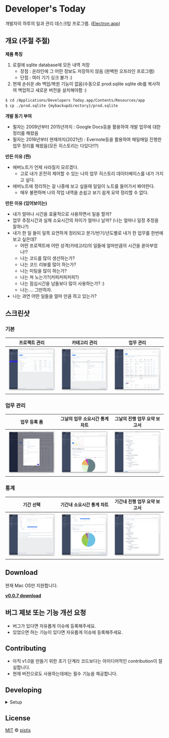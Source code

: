 # Developer's Today

개발자의 하루의 일과 관리 데스크탑 프로그램. ([Electron app](http://electron.atom.io/))

## 개요 (주절 주절)
**제품 특징**
1. 로컬에 sqlite database에 모든 내역 저장
    - 장점 : 온라인에 그 어떤 정보도 저장하지 않음 (완벽한 오프라인 프로그램)
    - 단점 : 여러 기기 싱크 불가 :)
2. 현재 손쉬운 db 백업/복원 기능이 없음(수동으로 prod.sqlite sqlite db를 복사하여 백업하고 새로운 버전을 설치해야함 :)
```bash
$ cd /Applications/Developers Today.app/Contents/Resources/app
$ cp ./prod.sqlite {mybackupdirectory}/prod.sqlite
```

**개발 동기 부여**
- 필자는 2009년부터 2015년까지 : Google Docs등을 활용하여 개발 업무에 대한 정리를 해왔음
- 필자는 2016년부터 현재까지(2021년) : Evernote등을 활용하여 매일매일 진행한 업무 정리를 해왔음(모든 히스토리는 다있다!!?)

**만든 이유 (찐)**
- 에버노트가 언제 사라질지 모르겠다.
    - 고로 내가 온전히 제어할 수 있는 나의 업무 히스토리 데이터베이스를 내가 가지고 싶다.
- 에버노트에 정리하는 걸 나중에 보고 싶을때 일일이 노트를 들어가서 봐야한다.
    - 매우 불편하며 나의 작업 내역을 손쉽고 보기 쉽게 요약 정리할 수 없다.


**만든 이유 (있어보이는)**
- 내가 얼마나 시간을 효율적으로 사용하면서 일을 할까?
- 업무 추정시간과 실제 소요시간의 차이가 얼마나 날까? (나는 얼마나 일정 추정을 잘하나?)
- 내가 한 일 들이 일목 요연하게 정리되고 분기/반기/년도별로 내가 한 업무를 한번에 보고 싶은데?
    - 어떤 프로젝트에 어떤 성격(카테고리)의 일들에 얼마만큼의 시간을 쏟아부었나!?
    - 나는 코드를 많이 생산하는가?
    - 나는 코드 리뷰를 많이 하는가?
    - 나는 미팅을 많이 하는가?
    - 나는 쳐 노는가?(커피커피커피?)
    - 나는 점심시간을 남들보다 많이 사용하는가? :)
    - 나는.... 그만하자.
- 나는 과연 어떤 일들을 얼마 만큼 하고 있는가?




## 스크린샷
### 기본
|      프로젝트 관리         |  카테고리 관리 | 업무 관리 |
| :-------------:| :-----:| :-----: |
| ![Screenshot](./docs/v1.0.0/img/project%20management%20(CRUD).png) | ![Screenshot](./docs/v1.0.0/img/category%20management%20(CRUD).png) | ![Screenshot](./docs/v1.0.0/img/task%20management%20(CRUD).png)

### 업무 관리
|      업무 등록 폼         |    그날의 업무 소요시간 통계 차트   | 그날의 진행 업무 요약 보고서 |
| :-------------:| :-----:| :-----: |
| ![Screenshot](./docs/v1.0.0/img/task%20management%20(Form).png) | ![Screenshot](./docs/v1.0.0/img/task%20management%20(statistics).png) | ![Screenshot](./docs/v1.0.0/img/task%20management%20(summary).png)

### 통계
|      기간 선택         |    기간내 소요시간 통계 차트   | 기간내 진행 업무 요약 보고서 |
| :-------------:| :-----:| :-----: |
| ![Screenshot](./docs/v1.0.0/img/statistics%20(date%20range%20picker).png) | ![Screenshot](./docs/v1.0.0/img/statistics%20(spent%20time%20chart).png) | ![Screenshot](./docs/v1.0.0/img/statistics%20(summary).png)


## Download

현재 Mac OS만 지원합니다.

**[v0.0.7 download](https://www.dropbox.com/s/7pjgv69hz87zgs2/Developers%20Today-0.0.7.dmg?dl=0)**

## 버그 제보 또는 기능 개선 요청
- 버그가 있다면 자유롭게 이슈에 등록해주세요.
- 있었으면 하는 기능이 있다면 자유롭게 이슈에 등록해주세요.

## Contributing
- 아직 v1.0을 만들기 위한 초기 단계라 코드보다는 아이디어적인 contribution이 절실합니다.  
- 현재 버전으로도 사용하는데에는 필수 기능을 제공합니다. 

## Developing

<details>
<summary>Setup</summary>

```bash
# nvm use
$ nvm use

# yarn, sequelize-cli, typescript 전역 설치
$ npm i -g yarn sequelize-cli typescript

# start dev mode
$ npm run electron:dev
```

**Database**
> sqlite3

**sqlite3**
backup
```
$ sqlite3 dev.sqlite .dump > backup.sql
```

restore
```
$ sqlite3 dev.sqlite < backup.sql
```

**dev.sqlite db 초기화 (backup sql restore시)**
```
$ sqlite3 dev.sqlite .dump > backup.sql
$ rm dev.sqlite
$ sqlite3 dev.sqlite
$ sqlite3 dev.sqlite < backup.sql
```

**sequelize (tools)**
> using ORM https://github.com/sequelize/cli
**dev.sqlite db 초기화 (scheme 변경시)**
```
$ rm dev.sqlite
$ sequelize db:migrate
$ node electron/sqlite/init.js
$ sequelize db:seed:all
```

**모델 코드/마이그레이션 코드 변경 후 수행**
```
sequelize db:migrate
```

**seed 적용/롤백**
```
sequelize db:seed:all
sequelize db:seed:undo:all
```

</details>

## License

[MIT](LICENSE) &copy; [pistis](https://github.com/pistis)
